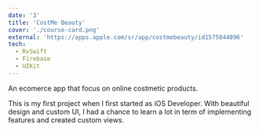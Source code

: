 ```yaml
---
date: '3'
title: 'CostMe Beauty'
cover: './course-card.png'
external: 'https://apps.apple.com/sr/app/costmebeauty/id1575844896'
tech:
  - RxSwift
  - Firebase
  - UIKit
---
```


An ecomerce app that focus on online costmetic products.

This is my first project when I first started as iOS Developer. With beautiful design and custom UI, I had a chance to learn a lot in term of implementing features and created custom views.
